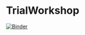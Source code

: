 # TrialWorkshop

[![Binder](https://mybinder.org/badge_logo.svg)](https://mybinder.org/v2/gh/kose-y/TrialWorkshop/HEAD?filepath=TrialWorkshop.ipynb)
